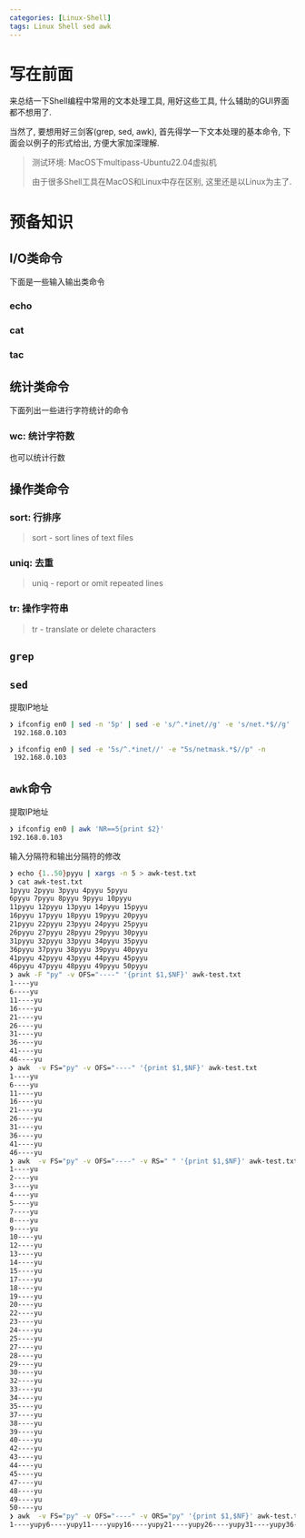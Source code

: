 ```yaml
---
categories: [Linux-Shell]
tags: Linux Shell sed awk
---
```


# 写在前面

来总结一下Shell编程中常用的文本处理工具, 用好这些工具, 什么辅助的GUI界面都不想用了. 

当然了, 要想用好三剑客(grep, sed, awk), 首先得学一下文本处理的基本命令, 下面会以例子的形式给出, 方便大家加深理解. 

>   测试环境:
>   MacOS下multipass-Ubuntu22.04虚拟机
>
>   由于很多Shell工具在MacOS和Linux中存在区别, 这里还是以Linux为主了. 

# 预备知识

## I/O类命令

下面是一些输入输出类命令



### echo



### cat



### tac





## 统计类命令

下面列出一些进行字符统计的命令

### wc: 统计字符数

也可以统计行数



### 



## 操作类命令

### sort: 行排序

>   sort - sort lines of text files



### uniq: 去重

>   uniq - report or omit repeated lines



### tr: 操作字符串

>   tr - translate or delete characters

















## `grep`







## `sed`





提取IP地址

```bash
❯ ifconfig en0 | sed -n '5p' | sed -e 's/^.*inet//g' -e 's/net.*$//g'
 192.168.0.103
```



```bash
❯ ifconfig en0 | sed -e '5s/^.*inet//' -e "5s/netmask.*$//p" -n
 192.168.0.103
```





## `awk`命令



提取IP地址

```bash
❯ ifconfig en0 | awk 'NR==5{print $2}'
192.168.0.103
```





输入分隔符和输出分隔符的修改

```bash
❯ echo {1..50}pyyu | xargs -n 5 > awk-test.txt
❯ cat awk-test.txt
1pyyu 2pyyu 3pyyu 4pyyu 5pyyu
6pyyu 7pyyu 8pyyu 9pyyu 10pyyu
11pyyu 12pyyu 13pyyu 14pyyu 15pyyu
16pyyu 17pyyu 18pyyu 19pyyu 20pyyu
21pyyu 22pyyu 23pyyu 24pyyu 25pyyu
26pyyu 27pyyu 28pyyu 29pyyu 30pyyu
31pyyu 32pyyu 33pyyu 34pyyu 35pyyu
36pyyu 37pyyu 38pyyu 39pyyu 40pyyu
41pyyu 42pyyu 43pyyu 44pyyu 45pyyu
46pyyu 47pyyu 48pyyu 49pyyu 50pyyu
❯ awk -F "py" -v OFS="----" '{print $1,$NF}' awk-test.txt
1----yu
6----yu
11----yu
16----yu
21----yu
26----yu
31----yu
36----yu
41----yu
46----yu
❯ awk  -v FS="py" -v OFS="----" '{print $1,$NF}' awk-test.txt
1----yu
6----yu
11----yu
16----yu
21----yu
26----yu
31----yu
36----yu
41----yu
46----yu
❯ awk  -v FS="py" -v OFS="----" -v RS=" " '{print $1,$NF}' awk-test.txt
1----yu
2----yu
3----yu
4----yu
5----yu
7----yu
8----yu
9----yu
10----yu
12----yu
13----yu
14----yu
15----yu
17----yu
18----yu
19----yu
20----yu
22----yu
23----yu
24----yu
25----yu
27----yu
28----yu
29----yu
30----yu
32----yu
33----yu
34----yu
35----yu
37----yu
38----yu
39----yu
40----yu
42----yu
43----yu
44----yu
45----yu
47----yu
48----yu
49----yu
50----yu
❯ awk  -v FS="py" -v OFS="----" -v ORS="py" '{print $1,$NF}' awk-test.txt
1----yupy6----yupy11----yupy16----yupy21----yupy26----yupy31----yupy36----yupy41----yupy46----yupy%

```





